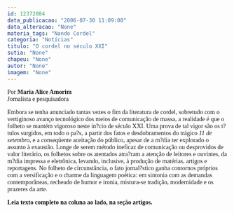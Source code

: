 ```yaml
---
id: 12372084
data_publicacao: "2006-07-30 11:09:00"
data_alteracao: "None"
materia_tags: "Nando Cordel"
categoria: "Notícias"
titulo: "O cordel no século XXI"
sutia: "None"
chapeu: "None"
autor: "None"
imagem: "None"
---
```

<p><P><FONT face=Verdana>Por <STRONG>Maria Alice Amorim</STRONG><BR></FONT><FONT face=Verdana>Jornalista e pesquisadora</FONT></P></p>
<p><P align=left><FONT face=Verdana></FONT></P></p>
<p><P align=left><FONT face=Verdana>Embora se tenha anunciado tantas vezes o fim da literatura de cordel, sobretudo com o vertiginoso avanço tecnológico dos meios de comunicação de massa, a realidade é que o folheto se mantém vigoroso neste in?cio de século XXI. Uma prova de tal vigor são os t?tulos surgidos, em todo o pa?s, a partir dos fatos e desdobramentos do trágico <I>11 de setembro</I>, e a conseqüente aceitação do público, apesar de a m?dia ter explorado o assunto à exaustão. Longe de serem método ineficaz de comunicação ou desprovidos de valor literário, os folhetos sobre os atentados atra?ram a atenção de leitores e ouvintes, da m?dia impressa e eletrônica, levando, inclusive, à produção de matérias, artigos e reportagens. No folheto de circunstância, o fato jornal?stico ganha contornos próprios com a versificação e o charme da linguagem poética: em sintonia com as demandas contemporâneas, recheado de humor e ironia, mistura-se tradição, modernidade e os prazeres da arte.</FONT></P></p>
<p><P align=left><FONT face=Verdana><STRONG>Leia&nbsp;texto completo na coluna ao lado, na seção artigos.</STRONG></FONT></P> </p>
